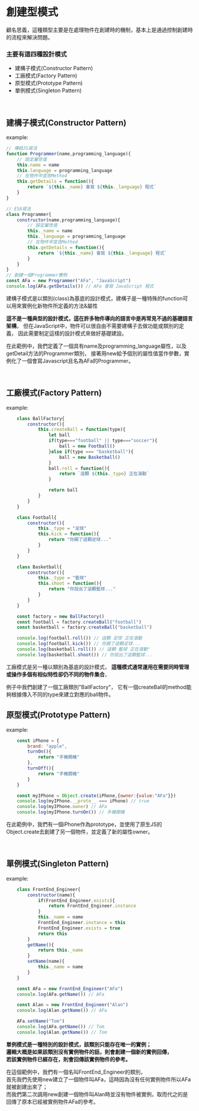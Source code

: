 # 創建型模式
顧名思義，這種類型主要是在處理物件在創建時的機制，基本上是通過控制創建時的流程來解決問題。

### 主要有這四種設計模式
* 建構子模式(Constructor Pattern)
* 工廠模式(Factory Pattern)
* 原型模式(Prototype Pattern)
* 單例模式(Singleton Pattern)
  
<br/>

## 建構子模式(Constructor Pattern)
example:
```js
// 傳統JS寫法
function Programmer(name,programming_language){
    // 設定屬性值
    this.name = name
    this.language = programming_language
    // 在物件中宣告Method
    this.getDetails = function(){
        return `${this._name} 會寫 ${this._language} 程式`
    }
}

// ES6寫法
class Programmer{
    constructor(name,programming_language){
        // 設定屬性值
        this._name = name
        this._language = programming_language
        // 在物件中宣告Method
        this.getDetails = function(){
            return `${this._name} 會寫 ${this._language} 程式`
        }
    }
} 
// 創建一個Programmer實例
const AFa = new Programmer("AFa", "JavaScript")
console.log(AFa.getDetails()) // AFa 會寫 JavaScript 程式
```
建構子模式是以類別(class)為基底的設計模式，建構子是一種特殊的function可以用來實例化新物件所定義的方法&屬性

**這不是一種典型的設計模式，這在許多物件導向的語言中是再常見不過的基礎語言架構**，
但在JavaScript中，物件可以很自由不需要建構子去做功能或類別的定義，
因此需要制定這樣的設計模式來做好基礎建設。

在此範例中，我們定義了一個具有name及programming_language屬性，以及getDetail方法的Programmer類別，
接著用new給予個別的屬性值當作參數，實例化了一個會寫Javascript且名為AFa的Programmer。
  
  
<br/>

## 工廠模式(Factory Pattern)
example:
```js
    class BallFactory{
        constructor(){
            this.createBall = function(type){
                let ball
                if(type==="football" || type==="soccer"){
                    ball = new Football()
                }else if(type === "basketball"){
                    ball = new Basketball()
                }
                ball.roll = function(){
                    return `這顆 ${this._type} 正在滾動`
                }

                return ball
            }
        }
    }

    class Football{
        constructor(){
            this._type = "足球"
            this.kick = function(){
                return "你踢了這顆足球..."
            }
        }
    }

    class Basketball{
        constructor(){
            this._type = "籃球"
            this.shoot = function(){
                return "你投出了這顆籃球..."
            }
        }
    }

    const factory = new BallFactory()
    const football = factory.createBall("football")
    const basketball = factory.createBall("basketball")

    console.log(football.roll()) // 這顆 足球 正在滾動
    console.log(football.kick()) // 你踢了這顆足球...
    console.log(basketball.roll()) // 這顆 籃球 正在滾動"
    console.log(basketball.shoot()) // 你投出了這顆籃球...
```
工廠模式是另一種以類別為基底的設計模式，
**這種模式通常運用在需要同時管理或操作多個有相似特性卻仍不同的物件集合**，

例子中我們創建了一個工廠類別"BallFactory"，
它有一個createBall的method能夠根據傳入不同的type來建立對應的ball物件。



## 原型模式(Prototype Pattern)
example:
```js
    const iPhone = {
        brand: "apple",
        turnOn(){
            return "手機開機"
        },
        turnOff(){
            return "手機關機"
        }
    }

    const myIPhone = Object.create(iPhone,{owner:{value:"AFa"}})
    console.log(myIPhone.__proto__ === iPhone) // true
    console.log(myIPhone.owner) // AFa
    console.log(myIPhone.turnOn()) // 手機開機
```
在此範例中，我們有一個iPhone作為prototype，並使用了原生JS的Object.create去創建了另一個物件，並定義了新的屬性owner。

<br/>

## 單例模式(Singleton Pattern)
example:
```js
    class FrontEnd_Engineer{
        constructor(name){
            if(FrontEnd_Engineer.exists){
                return FrontEnd_Engineer.instance
            }
            this._name = name
            FrontEnd_Engineer.instance = this
            FrontEnd_Engineer.exists = true
            return this
        }
        getName(){
            return this._name
        }
        setName(name){
            this._name = name
        }
    }

    const AFa = new FrontEnd_Engineer("AFa")
    console.log(AFa.getName()) // AFa

    const Alan = new FrontEnd_Engineer("Alan")
    console.log(Alan.getName()) // AFa

    AFa.setName("Tom")
    console.log(AFa.getName()) // Tom
    console.log(Alan.getName()) // Tom
```
**單例模式是一種特別的設計模式，該類別只能存在唯一的實例；**  
**邏輯大概是如果該類別沒有實例物件的話，則會創建一個新的實例回傳，**  
**若該實例物件已經存在，則會回傳該實例物件的參考。**  

在這個範例中，我們有一個名叫FrontEnd_Engineer的類別，  
首先我們先使用new建立了一個物件叫AFa，這時因為沒有任何實例物件所以AFa就被創建出來了；  
而我們第二次調用new創建一個物件叫Alan時並沒有物件被實例，取而代之的是回傳了原本已經被實例物件AFa的參考。  